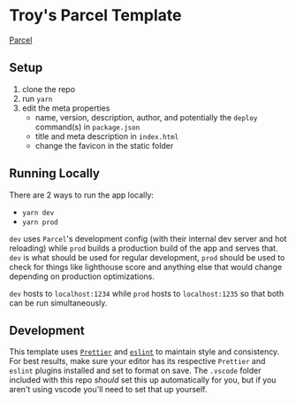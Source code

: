 # Troy's Parcel Template

[Parcel](https://parceljs.org/getting_started.html)

## Setup

1. clone the repo
1. run `yarn`
1. edit the meta properties
   - name, version, description, author, and potentially the `deploy` command(s) in `package.json`
   - title and meta description in `index.html`
   - change the favicon in the static folder

## Running Locally

There are 2 ways to run the app locally:

- `yarn dev`
- `yarn prod`

`dev` uses `Parcel`'s development config (with their internal dev server and hot reloading) while `prod` builds a production build of the app and serves that. `dev` is what should be used for regular development, `prod` should be used to check for things like lighthouse score and anything else that would change depending on production optimizations.

`dev` hosts to `localhost:1234` while `prod` hosts to `localhost:1235` so that both can be run simultaneously.

## Development

This template uses [`Prettier`](https://prettier.io/docs/en/index.html) and [`eslint`](https://eslint.org/) to maintain style and consistency. For best results, make sure your editor has its respective `Prettier` and `eslint` plugins installed and set to format on save. The `.vscode` folder included with this repo _should_ set this up automatically for you, but if you aren't using vscode you'll need to set that up yourself.
